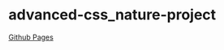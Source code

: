 # advanced-css_nature-project

[Github Pages](https://vattghern203.github.io/advanced-css_nature-project/)
